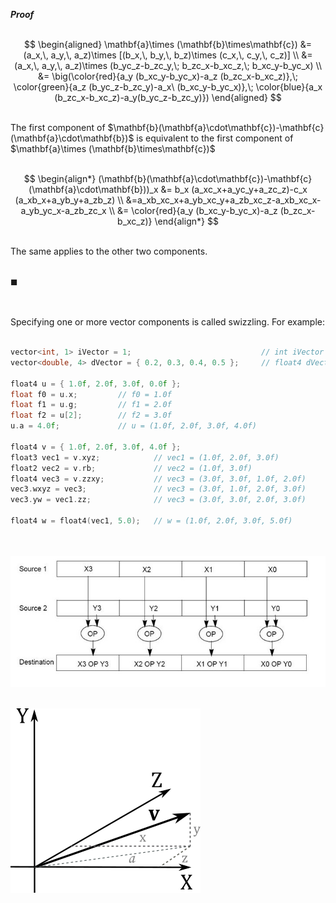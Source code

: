 <strong><em>Proof</em></strong>
<br><br>

$$
\begin{aligned}
\mathbf{a}\times (\mathbf{b}\times\mathbf{c}) &= (a_x,\, a_y,\, a_z)\times [(b_x,\, b_y,\, b_z)\times (c_x,\, c_y,\, c_z)] \\ 
&= (a_x,\, a_y,\, a_z)\times (b_yc_z-b_zc_y,\; b_zc_x-b_xc_z,\; b_xc_y-b_yc_x) \\ 
&= \big(\color{red}{a_y (b_xc_y-b_yc_x)-a_z (b_zc_x-b_xc_z)},\; \color{green}{a_z (b_yc_z-b_zc_y)-a_x\ (b_xc_y-b_yc_x)},\; \color{blue}{a_x (b_zc_x-b_xc_z)-a_y(b_yc_z-b_zc_y)})
\end{aligned}
$$

<br>
The first component of $\mathbf{b}(\mathbf{a}\cdot\mathbf{c})-\mathbf{c}(\mathbf{a}\cdot\mathbf{b})$ is equivalent to the first component of $\mathbf{a}\times (\mathbf{b}\times\mathbf{c})$
<br><br>

$$
\begin{align*}
(\mathbf{b}(\mathbf{a}\cdot\mathbf{c})-\mathbf{c}(\mathbf{a}\cdot\mathbf{b}))_x &= b_x (a_xc_x+a_yc_y+a_zc_z)-c_x (a_xb_x+a_yb_y+a_zb_z) \\ 
&=a_xb_xc_x+a_yb_xc_y+a_zb_xc_z-a_xb_xc_x-a_yb_yc_x-a_zb_zc_x \\ 
&= \color{red}{a_y (b_xc_y-b_yc_x)-a_z (b_zc_x-b_xc_z)}
\end{align*}
$$

<br>
The same applies to the other two components.
<br><br>

$\blacksquare$

<br><br>
Specifying one or more vector components is called swizzling. For example:
<br><br>

```cpp
vector<int, 1> iVector = 1;                             // int iVector = 1;
vector<double, 4> dVector = { 0.2, 0.3, 0.4, 0.5 };     // float4 dVector = { 0.2, 0.3, 0.4, 0.5 };  
  
float4 u = { 1.0f, 2.0f, 3.0f, 0.0f };
float f0 = u.x;         // f0 = 1.0f
float f1 = u.g;         // f1 = 2.0f
float f2 = u[2];        // f2 = 3.0f
u.a = 4.0f;             // u = (1.0f, 2.0f, 3.0f, 4.0f)
 
float4 v = { 1.0f, 2.0f, 3.0f, 4.0f };
float3 vec1 = v.xyz;            // vec1 = (1.0f, 2.0f, 3.0f)
float2 vec2 = v.rb;             // vec2 = (1.0f, 3.0f)
float4 vec3 = v.zzxy;           // vec3 = (3.0f, 3.0f, 1.0f, 2.0f)
vec3.wxyz = vec3;               // vec3 = (3.0f, 1.0f, 2.0f, 3.0f)
vec3.yw = vec1.zz;              // vec3 = (3.0f, 3.0f, 2.0f, 3.0f)
 
float4 w = float4(vec1, 5.0);   // w = (1.0f, 2.0f, 3.0f, 5.0f)
```
<br><br>
![Image](images/SIMD.jpg)
<br><br>

![Image](images/path29288d.png)
<br><br>
